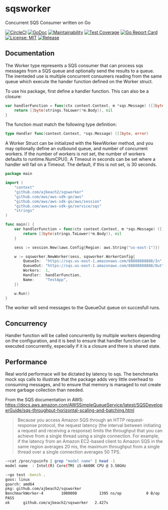 # sqsworker 
Concurrent SQS Consumer written on Go

[![CircleCI](https://circleci.com/gh/ajbeach2/sqsworker/tree/master.svg?style=svg)](https://circleci.com/gh/ajbeach2/sqsworker/tree/master)
[![GoDoc](https://godoc.org/github.com/ajbeach2/sqsworker?status.svg)](https://godoc.org/github.com/ajbeach2/sqsworker)
[![Maintainability](https://api.codeclimate.com/v1/badges/a1b4d81620ea0c71f47c/maintainability)](https://codeclimate.com/github/ajbeach2/sqsworker/maintainability)
[![Test Coverage](https://api.codeclimate.com/v1/badges/a1b4d81620ea0c71f47c/test_coverage)](https://codeclimate.com/github/ajbeach2/sqsworker/test_coverage)
[![Go Report Card](https://goreportcard.com/badge/github.com/ajbeach2/sqsworker)](https://goreportcard.com/report/github.com/ajbeach2/sqsworker)
[![License: MIT](https://img.shields.io/badge/License-MIT-yellow.svg)](https://github.com/ajbeach2/sqsworker/blob/master/LICENSE)
[![Release](https://img.shields.io/github/release/ajbeach2/sqsworker.svg)](https://github.com/ajbeach2/sqsworker/releases)




## Documentation

The Worker type represents a SQS consumer that can process sqs messages from a
SQS queue and optionally send the results to a queue. The inenteded use is
multiple concurrent consumers reading from the same queue which execute the
hander function defined on the Worker struct.

To use his package, first define a handler function. This can also be a closure:

```go
var handlerFunction = func(ctx context.Context, m *sqs.Message) ([]byte, error) {
	return []byte(strings.ToLower(*m.Body)), nil
}
 ```

The function must match the following type definition:

```go
type Handler func(context.Context, *sqs.Message) ([]byte, error)
```

A Worker Struct can be initialized with the NewWorker method, and you may optionally
define an outbound queue, and number of concurrent workers. If the number of workers
is not set, the number of workers defaults to runtime.NumCPU(). A Timeout in seconds
can be set where a handler will fail on a Timeout. The default, if this is not set, is 30 seconds.

```go
package main

import (
	"context"
	"github.com/ajbeach2/sqsworker"
	"github.com/aws/aws-sdk-go/aws"
	"github.com/aws/aws-sdk-go/aws/session"
	"github.com/aws/aws-sdk-go/service/sqs"
	"strings"
)

func main() {
	var handlerFunction = func(ctx context.Context, m *sqs.Message) ([]byte, error) {
		return []byte(strings.ToLower(*m.Body)), nil
	}

	sess := session.New(&aws.Config{Region: aws.String("us-east-1")})

	w := sqsworker.NewWorker(sess, sqsworker.WorkerConfig{
		QueueIn:  "https://sqs.us-east-1.amazonaws.com/88888888888/In",
		QueueOut: "https://sqs.us-east-1.amazonaws.com/88888888888/Out",
		Workers:  1,
		Handler:  handlerFunction,
		Name:     "TestApp",
	})

	w.Run()
}
```  

The worker will send messages to the QueueOut queue on succesfull runs.

## Concurrency

Handler function will be called concurrently by multiple workers depending on the configuration,
and it is best to ensure that handler function can be executed concurrently, especially if it is a closure and there is shared state.

## Performance

Real world performace will be dictated by latency to sqs. The benchmarks mock sqs calls to illustrate that
the package adds very little overhead to consuming messages, and to ensure that memory is managed to not
create more garbage collection than needed.

From the SQS documentation in AWS:
https://docs.aws.amazon.com/AWSSimpleQueueService/latest/SQSDeveloperGuide/sqs-throughput-horizontal-scaling-and-batching.html

> Because you access Amazon SQS through an HTTP request-response protocol, the request latency (the interval between initiating a request and receiving a response) limits the throughput that you can achieve from a single thread using a single connection. For example, if the latency from an Amazon EC2-based client to Amazon SQS in the same region averages 20 ms, the maximum throughput from a single thread over a single connection averages 50 TPS.

```bash
->cat /proc/cpuinfo | grep "model name" | head -1
model name	: Intel(R) Core(TM) i5-6600K CPU @ 3.50GHz

->go test -bench .
goos: linux
goarch: amd64
pkg: github.com/ajbeach2/sqsworker
BenchmarkWorker-4   	 1000000	      1395 ns/op	       0 B/op	       0 allocs/op
PASS
ok  	github.com/ajbeach2/sqsworker	2.427s

```




